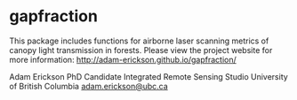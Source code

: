 # gapfraction

This package includes functions for airborne laser scanning metrics of canopy light transmission in forests. Please view the project website for more information: http://adam-erickson.github.io/gapfraction/

Adam Erickson
PhD Candidate
Integrated Remote Sensing Studio
University of British Columbia
adam.erickson@ubc.ca
